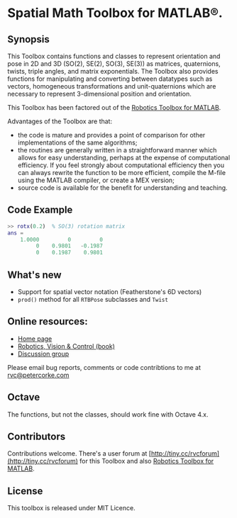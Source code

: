 # Spatial Math Toolbox for MATLAB&reg;.

## Synopsis

This Toolbox contains functions and classes to represent orientation and pose in 2D and 3D (SO(2), SE(2), SO(3), SE(3)) as matrices, quaternions, twists, triple angles, and matrix exponentials. The Toolbox also provides functions for manipulating and converting between datatypes such as vectors, homogeneous transformations and unit-quaternions which are necessary to represent 3-dimensional position and orientation.

This Toolbox has been factored out of the [Robotics Toolbox for MATLAB](https://github.com/petercorke/robotics-toolbox-matlab).

Advantages of the Toolbox are that:
  * the code is mature and provides a point of comparison for other implementations of the same algorithms;
  * the routines are generally written in a straightforward manner which allows for easy understanding, perhaps at the expense of computational efficiency. If you feel strongly about computational efficiency then you can always rewrite the function to be more efficient, compile the M-file using the MATLAB compiler, or create a MEX version;
  * source code is available for the benefit for understanding and teaching.

## Code Example

```matlab
>> rotx(0.2)  % SO(3) rotation matrix
ans =
    1.0000         0         0
         0    0.9801   -0.1987
         0    0.1987    0.9801
```

## What's new

* Support for spatial vector notation (Featherstone's 6D vectors)
* `prod()` method for all `RTBPose` subclasses and `Twist`

## Online resources:

* [Home page](http://www.petercorke.com)
* [Robotics, Vision & Control (book)](http://petercorke.com/wordpress/rvc)
* [Discussion group](http://groups.google.com/group/robotics-tool-box?hl=en)

Please email bug reports, comments or code contribtions to me at rvc@petercorke.com

## Octave

The functions, but not the classes, should work fine with Octave 4.x.

## Contributors

Contributions welcome.  There's a user forum at [http://tiny.cc/rvcforum](http://tiny.cc/rvcforum) for this Toolbox and also
[Robotics Toolbox for MATLAB](https://github.com/petercorke/robotics-toolbox-matlab).

## License

This toolbox is released under MIT Licence.
